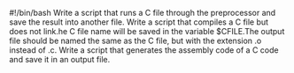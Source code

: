 #!/bin/bash
Write a script that runs a C file through the preprocessor and save the result into another file.
Write a script that compiles a C file but does not link.he C file name will be saved in the variable $CFILE.The output file should be named the same as the C file, but with the extension .o instead of .c.
Write a script that generates the assembly code of a C code and save it in an output file.
